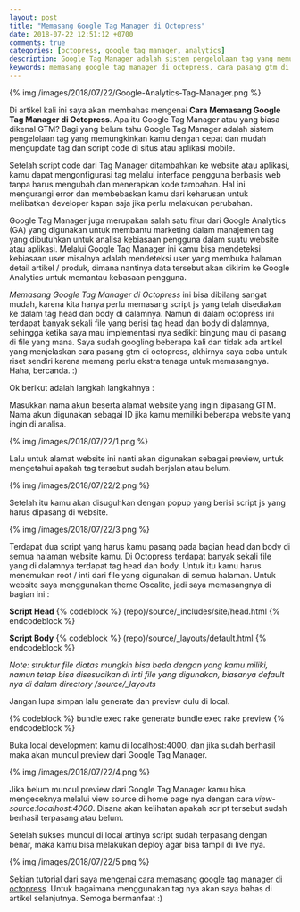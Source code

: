 ```yaml
---
layout: post
title: "Memasang Google Tag Manager di Octopress"
date: 2018-07-22 12:51:12 +0700
comments: true
categories: [octopress, google tag manager, analytics]
description: Google Tag Manager adalah sistem pengelolaan tag yang memungkinkan kamu dengan cepat dan mudah mengupdate tag dan script code di situs atau aplikasi mobile.
keywords: memasang google tag manager di octopress, cara pasang gtm di octopress, cara memasang google tag manager octopress, google tag manager octopress
---
```


{% img /images/2018/07/22/Google-Analytics-Tag-Manager.png %}

Di artikel kali ini saya akan membahas mengenai **Cara Memasang Google Tag Manager di Octopress**. Apa itu Google Tag Manager atau yang biasa dikenal GTM? Bagi yang belum tahu Google Tag Manager adalah sistem pengelolaan tag yang memungkinkan kamu dengan cepat dan mudah mengupdate tag dan script code di situs atau aplikasi mobile. <!-- more -->

Setelah script code dari Tag Manager ditambahkan ke website atau aplikasi, kamu dapat mengonfigurasi tag melalui interface pengguna berbasis web tanpa harus mengubah dan menerapkan kode tambahan. Hal ini mengurangi error dan membebaskan kamu dari keharusan untuk melibatkan developer kapan saja jika perlu melakukan perubahan.

Google Tag Manager juga merupakan salah satu fitur dari Google Analytics (GA) yang digunakan untuk membantu marketing dalam manajemen tag yang dibutuhkan untuk analisa kebiasaan pengguna dalam suatu website atau aplikasi. Melalui Google Tag Manager ini kamu bisa mendeteksi kebiasaan user misalnya adalah mendeteksi user yang membuka halaman detail artikel / produk, dimana nantinya data tersebut akan dikirim ke Google Analytics untuk memantau kebasaan pengguna.

*Memasang Google Tag Manager di Octopress* ini bisa dibilang sangat mudah, karena kita hanya perlu memasang script js yang telah disediakan ke dalam tag head dan body di dalamnya. Namun di dalam octopress ini terdapat banyak sekali file yang berisi tag head dan body di dalamnya, sehingga ketika saya mau implementasi nya sedikit bingung mau di pasang di file yang mana. Saya sudah googling beberapa kali dan tidak ada artikel yang menjelaskan cara pasang gtm di octopress, akhirnya saya coba untuk riset sendiri karena memang perlu ekstra tenaga untuk memasangnya. Haha, bercanda. :)

Ok berikut adalah langkah langkahnya :

Masukkan nama akun beserta alamat website yang ingin dipasang GTM. Nama akun digunakan sebagai ID jika kamu memiliki beberapa website yang ingin di analisa.

{% img /images/2018/07/22/1.png %}

Lalu untuk alamat website ini nanti akan digunakan sebagai preview, untuk mengetahui apakah tag tersebut sudah berjalan atau belum.

{% img /images/2018/07/22/2.png %}

Setelah itu kamu akan disuguhkan dengan popup yang berisi script js yang harus dipasang di website.

{% img /images/2018/07/22/3.png %}

Terdapat dua script yang harus kamu pasang pada bagian head dan body di semua halaman website kamu. Di Octopress terdapat banyak sekali file yang di dalamnya terdapat tag head dan body. Untuk itu kamu harus menemukan root / inti dari file yang digunakan di semua halaman. Untuk website saya menggunakan theme Oscalite, jadi saya memasangnya di bagian ini :

**Script Head**
{% codeblock %}
(repo)/source/_includes/site/head.html
{% endcodeblock %}

**Script Body**
{% codeblock %}
(repo)/source/_layouts/default.html
{% endcodeblock %}

*Note: struktur file diatas mungkin bisa beda dengan yang kamu miliki, namun tetap bisa disesuaikan di inti file yang digunakan, biasanya default nya di dalam directory /source/_layouts*

Jangan lupa simpan lalu generate dan preview dulu di local.

{% codeblock %}
bundle exec rake generate
bundle exec rake preview
{% endcodeblock %}

Buka local development kamu di localhost:4000, dan jika sudah berhasil maka akan muncul preview dari Google Tag Manager.

{% img /images/2018/07/22/4.png %}

Jika belum muncul preview dari Google Tag Manager kamu bisa mengeceknya melalui view source di home page nya dengan cara
*view-source:localhost:4000*. Disana akan kelihatan apakah script tersebut sudah berhasil terpasang atau belum.

Setelah sukses muncul di local artinya script sudah terpasang dengan benar, maka kamu bisa melakukan deploy agar bisa tampil di live nya.

{% img /images/2018/07/22/5.png %}

Sekian tutorial dari saya mengenai <span style="text-decoration:underline">cara memasang google tag manager di octopress</span>. Untuk bagaimana menggunakan tag nya akan saya bahas di artikel selanjutnya. Semoga bermanfaat :)